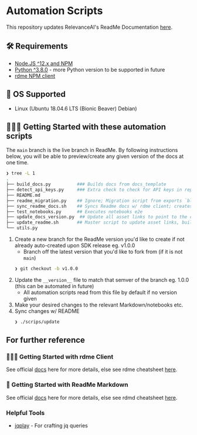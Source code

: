 # Automation Scripts

This repository updates RelevanceAI's ReadMe Documentation [here](https://docs.relevance.ai/docs).

## 🛠️  Requirements

- [Node.JS ^12.x and NPM](https://docs.npmjs.com/downloading-and-installing-node-js-and-npm)
- [Python ^3.8.0](https://www.python.org/downloads/release/python-380/) - more Python version to be supported in future
- [rdme NPM client](https://www.npmjs.com/package/rdme/v/6.2.1)

## 🧰 OS Supported

- Linux (Ubuntu 18.04.6 LTS (Bionic Beaver) Debian)


## 👩🏻‍💻 Getting Started with these automation scripts


The `main` branch is the live branch in ReadMe.
By following instructions below, you will be able to preview/create any given version of the docs at one time.


```zsh
❯ tree -L 1
.
├── build_docs.py          ### Builds docs from docs_template
├── detect_api_keys.py     ### Extra check to check for API keys in repo/noteboks
├── README.md
├── readme_migration.py    ## Ignore; Migration script from exports `block` to `md` format
├── sync_readme_docs.sh    ## Syncs Readme docs w/ rdme client; creates new version if does not exist; syncs w/ latest SDK release
├── test_notebooks.py      ## Executes notebooks e2e 
├── update_docs_version.py  ## Update all asset links to point to the current branch
├── update_readme.sh       ## Master script to update asset links, build docs and sync w/ README
└── utils.py

```


1. Create a new branch for the ReadMe version you'd like to create if not already auto-created upon SDK release eg. v1.0.0
   - Branch off the latest version that you'd like to fork from (if it is not `main`)
    ```zsh
    ❯ git checkout -b v1.0.0    
    ```
2. Update the `__version__` file to match that semver of the branch eg. 1.0.0 (this can be automated in future)
   - All automation scripts read from this file by default if no version given
3. Make your desired changes to the relevant Markdown/notebooks etc.
4. Sync changes w/ README
    ```zsh
    ❯ ./scrips/update
    ```


## For further reference

### 👩🏻‍💻 Getting Started with rdme Client

See official [docs](https://www.npmjs.com/package/rdme/v/6.2.1) here for more details, else see rdme cheatsheet [here](./rdme.md).


### 📘 Getting Started with ReadMe Markdown

See official [docs](https://rdmd.readme.io/docs/getting-started) here for more details, else see rdmd cheatsheet [here](./rdmd.md).



### Helpful Tools

- [jqplay](https://jqplay.org/s/VTxvuAo0T2) - For crafting jq queries